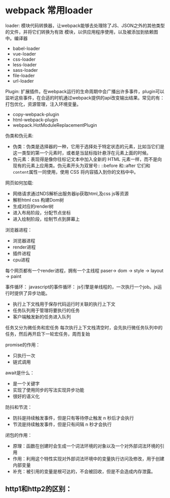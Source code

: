 # webpack 常用loader
loader: 模块代码转换器，让webpack能够去处理除了JS、JSON之外的其他类型的文件，并将它们转换为有效 模块，以供应用程序使用，以及被添加到依赖图中。编译器

- babel-loader
- vue-loader
- css-loader
- less-loader
- sass-loader
- file-loader
- url-loader

Plugin: 扩展插件。在webpack运行的生命周期中会广播出许多事件，plugin可以监听这些事件，在合适的时机通过webpack提供的api改变输出结果。常见的有：打包优化，资源管理，注入环境变量。
- copy-webpack-plugin 
- html-webpack-plugin
- webpack.HotModuleReplacementPlugin


伪类和伪元素:
- 伪类：伪类是选择器的一种，它用于选择处于特定状态的元素，比如当它们是这一类型的第一个元素时，或者是当鼠标指针悬浮在元素上面的时候。
- 伪元素：表现得是像你往标记文本中加入全新的 HTML 元素一样，而不是向现有的元素上应用类。伪元素开头为双冒号::  ::before 和::after 它们和`content`属性一同使用，使用 CSS 将内容插入到你的文档中中。

网页如何加载:
- 网络请求通过NDS解析出服务器ip获取html,及css js等资源
- 解析html css 构建Dom树
- 生成对应的render树
- 进入布局阶段，分配节点坐标
- 进入绘制阶段，绘制节点到屏幕上

浏览器进程：
- 浏览器进程
- render进程
- 插件进程
- cpu进程

每个网页都有一个render进程，拥有一个主线程 paser-> dom -> style -> layout -> paint

事件循环：
javascript的事件循环：
js引擎是单线程的，一次执行一个job。js运行时提供了异步功能。
- 执行上下文栈用于保存代码运行时关联的执行上下文
- 任务队列用于管理将要执行的任务
- 客户端触发新的任务进入队列

任务又分为微任务和宏任务
每次执行上下文栈清空时，会先执行微任务队列中的任务，然后再开启下一轮宏任务，周而复始

promise的作用：
- 只执行一次
- 链式调用

await是什么：
- 是一个关键字
- 实现了使用同步的写法实现异步功能
- 很好的语义化

防抖和节流：
- 防抖是持续触发事件，但是只有等待停止触发 n 秒后才会执行
- 节流是持续触发事件，但是只有间隔 n 秒才会执行

闭包的作用：
- 原理：函数在创建时会生成一个词法环境的对象以及一个对外部词法环境的引用
- 作用：利用这个特性实现对外部词法环境中的变量执行访问及修改，用于创建内部变量
- 补充：被引用的变量是根可达的，不会被回收，但是不会造成内存泄露。

http1和http2的区别：
-
